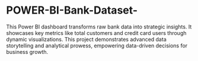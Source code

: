 # POWER-BI-Bank-Dataset-
This Power BI dashboard transforms raw bank data into strategic insights. It showcases key metrics like total customers and credit card users through dynamic visualizations. This project demonstrates advanced data storytelling and analytical prowess, empowering data-driven decisions for business growth.
